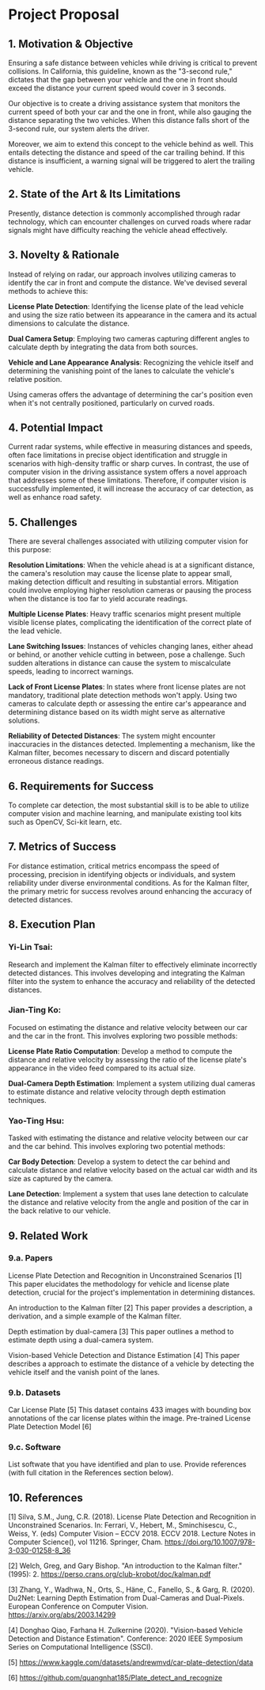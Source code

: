 # Project Proposal
## 1. Motivation & Objective

Ensuring a safe distance between vehicles while driving is critical to prevent collisions. In California, this guideline, known as the "3-second rule," dictates that the gap between your vehicle and the one in front should exceed the distance your current speed would cover in 3 seconds.

Our objective is to create a driving assistance system that monitors the current speed of both your car and the one in front, while also gauging the distance separating the two vehicles. When this distance falls short of the 3-second rule, our system alerts the driver.

Moreover, we aim to extend this concept to the vehicle behind as well. This entails detecting the distance and speed of the car trailing behind. If this distance is insufficient, a warning signal will be triggered to alert the trailing vehicle.

## 2. State of the Art & Its Limitations

Presently, distance detection is commonly accomplished through radar technology, which can encounter challenges on curved roads where radar signals might have difficulty reaching the vehicle ahead effectively.

## 3. Novelty & Rationale

Instead of relying on radar, our approach involves utilizing cameras to identify the car in front and compute the distance. We've devised several methods to achieve this:

**License Plate Detection**: Identifying the license plate of the lead vehicle and using the size ratio between its appearance in the camera and its actual dimensions to calculate the distance.

**Dual Camera Setup**: Employing two cameras capturing different angles to calculate depth by integrating the data from both sources.

**Vehicle and Lane Appearance Analysis**: Recognizing the vehicle itself and determining the vanishing point of the lanes to calculate the vehicle's relative position.

Using cameras offers the advantage of determining the car's position even when it's not centrally positioned, particularly on curved roads.

## 4. Potential Impact

Current radar systems, while effective in measuring distances and speeds, often face limitations in precise object identification and struggle in scenarios with high-density traffic or sharp curves. In contrast, the use of computer vision in the driving assistance system offers a novel approach that addresses some of these limitations. Therefore, if computer vision is successfully implemented, it will increase the accuracy of car detection, as well as enhance road safety.

## 5. Challenges

There are several challenges associated with utilizing computer vision for this purpose:

**Resolution Limitations**: When the vehicle ahead is at a significant distance, the camera's resolution may cause the license plate to appear small, making detection difficult and resulting in substantial errors. Mitigation could involve employing higher resolution cameras or pausing the process when the distance is too far to yield accurate readings.

**Multiple License Plates**: Heavy traffic scenarios might present multiple visible license plates, complicating the identification of the correct plate of the lead vehicle.

**Lane Switching Issues**: Instances of vehicles changing lanes, either ahead or behind, or another vehicle cutting in between, pose a challenge. Such sudden alterations in distance can cause the system to miscalculate speeds, leading to incorrect warnings.

**Lack of Front License Plates**: In states where front license plates are not mandatory, traditional plate detection methods won't apply. Using two cameras to calculate depth or assessing the entire car's appearance and determining distance based on its width might serve as alternative solutions.

**Reliability of Detected Distances**: The system might encounter inaccuracies in the distances detected. Implementing a mechanism, like the Kalman filter, becomes necessary to discern and discard potentially erroneous distance readings.

## 6. Requirements for Success

To complete car detection, the most substantial skill is to be able to utilize computer vision and machine learning, and manipulate existing tool kits such as OpenCV, Sci-kit learn, etc.

## 7. Metrics of Success

For distance estimation, critical metrics encompass the speed of processing, precision in identifying objects or individuals, and system reliability under diverse environmental conditions. As for the Kalman filter, the primary metric for success revolves around enhancing the accuracy of detected distances.

## 8. Execution Plan

### Yi-Lin Tsai:

Research and implement the Kalman filter to effectively eliminate incorrectly detected distances. This involves developing and integrating the Kalman filter into the system to enhance the accuracy and reliability of the detected distances.

### Jian-Ting Ko:

Focused on estimating the distance and relative velocity between our car and the car in the front. This involves exploring two possible methods:

**License Plate Ratio Computation**: Develop a method to compute the distance and relative velocity by assessing the ratio of the license plate's appearance in the video feed compared to its actual size.

**Dual-Camera Depth Estimation**: Implement a system utilizing dual cameras to estimate distance and relative velocity through depth estimation techniques.

### Yao-Ting Hsu:

Tasked with estimating the distance and relative velocity between our car and the car behind. This involves exploring two potential methods:

**Car Body Detection**: Develop a system to detect the car behind and calculate distance and relative velocity based on the actual car width and its size as captured by the camera.

**Lane Detection**: Implement a system that uses lane detection to calculate the distance and relative velocity from the angle and position of the car in the back relative to our vehicle.

## 9. Related Work
### 9.a. Papers
License Plate Detection and Recognition in Unconstrained Scenarios [1]
This paper elucidates the methodology for vehicle and license plate detection, crucial for the project's implementation in determining distances.

An introduction to the Kalman filter [2]
This paper provides a description, a derivation, and a simple example of the Kalman filter.

Depth estimation by dual-camera [3]
This paper outlines a method to estimate depth using a dual-camera system.

Vision-based Vehicle Detection and Distance Estimation [4]
This paper describes a approach to estimate the distance of a vehicle by detecting the vehicle itself and the vanish point of the lanes.

### 9.b. Datasets
Car License Plate [5]
This dataset contains 433 images with bounding box annotations of the car license plates within the image.
Pre-trained License Plate Detection Model [6]

### 9.c. Software
List softwate that you have identified and plan to use. Provide references (with full citation in the References section below).

## 10. References
[1] Silva, S.M., Jung, C.R. (2018). License Plate Detection and Recognition in Unconstrained Scenarios. In: Ferrari, V., Hebert, M., Sminchisescu, C., Weiss, Y. (eds) Computer Vision – ECCV 2018. ECCV 2018. Lecture Notes in Computer Science(), vol 11216. Springer, Cham. https://doi.org/10.1007/978-3-030-01258-8_36 

[2] Welch, Greg, and Gary Bishop. "An introduction to the Kalman filter." (1995): 2. https://perso.crans.org/club-krobot/doc/kalman.pdf

[3] Zhang, Y., Wadhwa, N., Orts, S., Häne, C., Fanello, S., & Garg, R. (2020). Du2Net: Learning Depth Estimation from Dual-Cameras and Dual-Pixels. European Conference on Computer Vision.
https://arxiv.org/abs/2003.14299 

[4] Donghao Qiao, Farhana H. Zulkernine (2020). "Vision-based Vehicle Detection and Distance Estimation". Conference: 2020 IEEE Symposium Series on Computational Intelligence (SSCI). 

[5] https://www.kaggle.com/datasets/andrewmvd/car-plate-detection/data 

[6] https://github.com/quangnhat185/Plate_detect_and_recognize 
